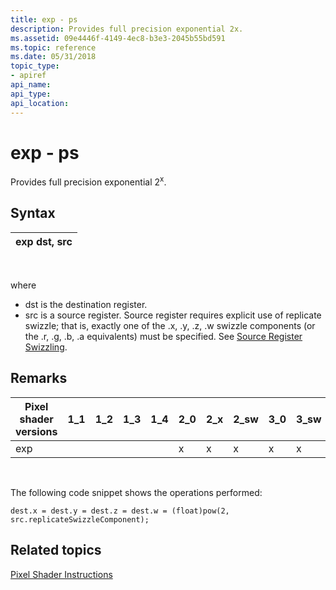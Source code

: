 ```yaml
---
title: exp - ps
description: Provides full precision exponential 2x.
ms.assetid: 09e4446f-4149-4ec8-b3e3-2045b55bd591
ms.topic: reference
ms.date: 05/31/2018
topic_type: 
- apiref
api_name: 
api_type: 
api_location: 
---
```


# exp - ps

Provides full precision exponential 2<sup>x</sup>.

## Syntax



| exp dst, src |
|--------------|



 

where

-   dst is the destination register.
-   src is a source register. Source register requires explicit use of replicate swizzle; that is, exactly one of the .x, .y, .z, .w swizzle components (or the .r, .g, .b, .a equivalents) must be specified. See [Source Register Swizzling](dx9-graphics-reference-asm-ps-registers-modifiers-source-register-swizzling.md).

## Remarks



| Pixel shader versions | 1\_1 | 1\_2 | 1\_3 | 1\_4 | 2\_0 | 2\_x | 2\_sw | 3\_0 | 3\_sw |
|-----------------------|------|------|------|------|------|------|-------|------|-------|
| exp                   |      |      |      |      | x    | x    | x     | x    | x     |



 

The following code snippet shows the operations performed:


```
dest.x = dest.y = dest.z = dest.w = (float)pow(2, src.replicateSwizzleComponent);
```



## Related topics

<dl> <dt>

[Pixel Shader Instructions](dx9-graphics-reference-asm-ps-instructions.md)
</dt> </dl>

 

 




